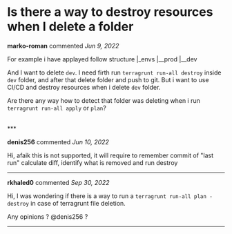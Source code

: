 # Is there a way to destroy resources when I delete a folder

**marko-roman** commented *Jun 9, 2022*

For example i have applayed follow structure
|_envs
|__prod
|__dev

And I want to delete `dev`. I need firth run `terragrunt run-all destroy` inside `dev` folder, and after that delete folder and push to git.
But i want to use CI/CD and destroy resources when i delete `dev` folder.

Are there any way how to detect that folder was deleting when i run `terragrunt run-all apply` or `plan`?

<br />
***


**denis256** commented *Jun 10, 2022*

Hi,
afaik this is not supported, it will require to remember commit of "last run" calculate diff, identify what is removed and run destroy

***

**rkhaled0** commented *Sep 30, 2022*

Hi,
I was wondering if there is a way to run a `terragrunt run-all plan -destroy` in case of terragrunt file deletion.

Any opinions ? @denis256 ?
***

